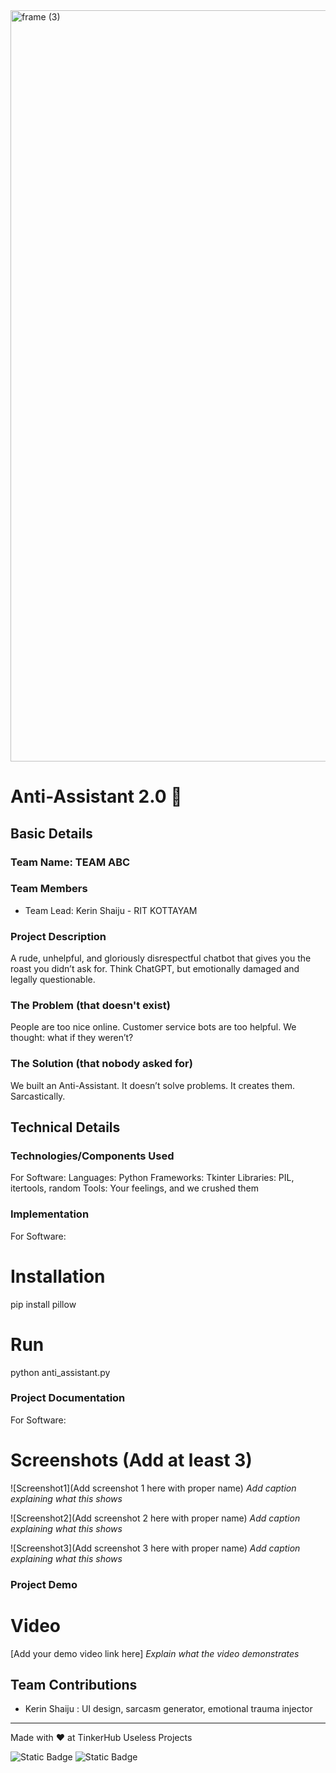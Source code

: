 <img width="3188" height="1202" alt="frame (3)" src="https://github.com/user-attachments/assets/517ad8e9-ad22-457d-9538-a9e62d137cd7" />


# Anti-Assistant 2.0 🎯


## Basic Details
### Team Name: TEAM ABC


### Team Members
- Team Lead: Kerin Shaiju - RIT KOTTAYAM

### Project Description
A rude, unhelpful, and gloriously disrespectful chatbot that gives you the roast you didn’t ask for. Think ChatGPT, but emotionally damaged and legally questionable.

### The Problem (that doesn't exist)
People are too nice online. Customer service bots are too helpful. We thought: what if they weren’t?

### The Solution (that nobody asked for)
We built an Anti-Assistant. It doesn’t solve problems. It creates them. Sarcastically.

## Technical Details
### Technologies/Components Used
For Software:
Languages: Python
Frameworks: Tkinter
Libraries: PIL, itertools, random
Tools: Your feelings, and we crushed them

### Implementation
For Software:
# Installation
pip install pillow

# Run
python anti_assistant.py

### Project Documentation
For Software:

# Screenshots (Add at least 3)
![Screenshot1](Add screenshot 1 here with proper name)
*Add caption explaining what this shows*

![Screenshot2](Add screenshot 2 here with proper name)
*Add caption explaining what this shows*

![Screenshot3](Add screenshot 3 here with proper name)
*Add caption explaining what this shows*

### Project Demo
# Video
[Add your demo video link here]
*Explain what the video demonstrates*

## Team Contributions
- Kerin Shaiju : UI design, sarcasm generator, emotional trauma injector

---
Made with ❤️ at TinkerHub Useless Projects 

![Static Badge](https://img.shields.io/badge/TinkerHub-24?color=%23000000&link=https%3A%2F%2Fwww.tinkerhub.org%2F)
![Static Badge](https://img.shields.io/badge/UselessProjects--25-25?link=https%3A%2F%2Fwww.tinkerhub.org%2Fevents%2FQ2Q1TQKX6Q%2FUseless%2520Projects)




